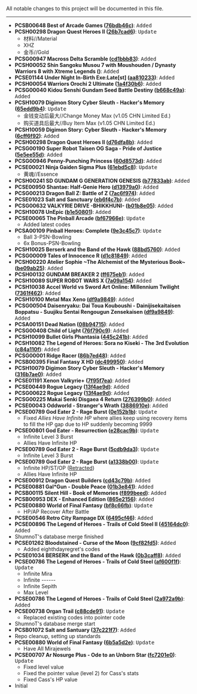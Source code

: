 All notable changes to this project will be documented in this file.
***	
* **PCSB00648 Best of Arcade Games ([76bdb46c](https://github.com/r0ah/vitacheat/commit/76bdb46c150ffcd9d81b9be48537caaf24887d61))**: <kbd>Added</kbd>
* **PCSH00298 Dragon Quest Heroes II ([26b7cad6](https://github.com/r0ah/vitacheat/commit/26b7cad6a40bc57a2fc7d88749a02e8e87b132b4))**: <kbd>Update</kbd>
   * 材料//Material
   * XHZ
   * 金币//Gold
* **PCSG00947 Macross Delta Scramble ([cd1bbb83](https://github.com/r0ah/vitacheat/commit/cd1bbb83af9ac87979e971017c8b390c3cf68d79))**: <kbd>Added</kbd>
* **PCSH00052 Shin Sangoku Musou 7 with Moushouden / Dynasty Warriors 8 with Xtreme Legends ([](https://github.com/r0ah/vitacheat/commit/))**: <kbd>Added</kbd>
* **PCSE01144 Under Night In-Birth Exe:Late[st] ([aa810233](https://github.com/r0ah/vitacheat/commit/aa810233eae7140348d1c207aaa3b740854d7e88))**: <kbd>Added</kbd>
* **PCSH00054 Warriors Orochi 2 Ultimate ([1a4f30b6](https://github.com/r0ah/vitacheat/commit/1a4f30b60966c623b53d0d62a6927a9cb7d5e76e))**: <kbd>Added</kbd>
* **PCSG00040 Kidou Senshi Gundam Seed Battle Destiny ([b668c49a](https://github.com/r0ah/vitacheat/commit/b668c49a78457de92c30f1311ed900bb3102267c))**: <kbd>Added</kbd>
* **PCSH10079 Digimon Story Cyber Sleuth - Hacker's Memory ([65edd9b4](https://github.com/r0ah/vitacheat/commit/65edd9b4fe5de25330b8eed043d088a5f731d2c8))**: <kbd>Update</kbd>
   * 金钱变动后最大//Change Money Max (v1.05 CHN Limited Ed.)
   * 购买道具后最大//Buy Item Max (v1.05 CHN Limited Ed.)
* **PCSH10059 Digimon Story: Cyber Sleuth - Hacker's Memory ([6cff6f92](https://github.com/r0ah/vitacheat/commit/6cff6f9256c68269c92de0c7c4fa6e5869b60189))**: <kbd>Added</kbd>
* **PCSH00298 Dragon Quest Heroes II ([d76dfa8b](https://github.com/r0ah/vitacheat/commit/d76dfa8ba000dad1cee63db0122ab51296594d48))**: <kbd>Added</kbd>
* **PCSG00190 Super Robot Taisen OG Saga - Pride of Justice ([5e5ee55d](https://github.com/r0ah/vitacheat/commit/5e5ee55d7651521c25986907e8a265b695a625ad))**: <kbd>Added</kbd>
* **PCSG00946 Penny-Punching Princess ([60d8573d](https://github.com/r0ah/vitacheat/commit/60d8573d0e328c828d02da7af6abae4dbf493067))**: <kbd>Added</kbd>
* **PCSE00021 Ninja Gaiden Sigma Plus ([61ebd5c8](https://github.com/r0ah/vitacheat/commit/61ebd5c877f46e18e4479f7903cc620f1c3f8df6))**: <kbd>Update</kbd>
   * 黄魂//Essence
* **PCSH00241 SD GUNDAM G GENERATION GENESIS ([b77833ab](https://github.com/r0ah/vitacheat/commit/b77833ab0b10a2562aca5ce6eda4c09bbd30a354))**: <kbd>Added</kbd>
* **PCSE00950 Shantae: Half-Genie Hero ([d13979a0](https://github.com/r0ah/vitacheat/commit/d13979a03b73b5470208f0a5d8cca5b9b0a82d37))**: <kbd>Added</kbd>
* **PCSG00213 Dragon Ball Z: Battle of Z ([7ac6f974](https://github.com/r0ah/vitacheat/commit/7ac6f974b4847773585cba57ee02617ef2e54d18))**: <kbd>Added</kbd>
* **PCSE01023 Salt and Sanctuary ([eb6f4c7b](https://github.com/r0ah/vitacheat/commit/eb6f4c7bca9425e0bf2476454d5c2c3a7e613341))**: <kbd>Added</kbd>
* **PCSG00632 VALKYRIE DRIVE -BHIKKHUNI- ([b01b8e05](https://github.com/r0ah/vitacheat/commit/b01b8e05809b1230474a2646a4e5614561d476ad))**: <kbd>Added</kbd>
* **PCSH10078 UnEpic ([b1e50801](https://github.com/r0ah/vitacheat/commit/b1e50801eab6e23377627fca6ed62e9569a55d5d))**: <kbd>Added</kbd>
* **PCSE00065 The Pinball Arcade ([bf67966e](https://github.com/r0ah/vitacheat/commit/bf67966eebef1b5d4695b6316daa81e1bd4c8d23))**: <kbd>Update</kbd>
   * Added latest codes
* **PCSA00109 Pinball Heroes: Complete ([9e3c45c7](https://github.com/r0ah/vitacheat/commit/9e3c45c7885d98709101ac3605dfb18e52ad8451))**: <kbd>Update</kbd>
   * Ball 3-PSN-Bowling
   * 6x Bonus-PSN-Bowling
* **PCSH10025 Berserk and the Band of the Hawk ([88bd5760](https://github.com/r0ah/vitacheat/commit/88bd57602d7a3c9d8711131de6bee722456fdc24))**: <kbd>Added</kbd>
* **PCSG00009 Tales of Innocence R ([d1c81849](https://github.com/r0ah/vitacheat/commit/d1c81849e2538d43b1196ec1874874180b599e5b))**: <kbd>Added</kbd>
* **PCSH00220 Atelier Sophie ~The Alchemist of the Mysterious Book~ ([be09ab25](https://github.com/r0ah/vitacheat/commit/be09ab257a0d2f38d46ad021c0e0babc49bf8973))**: <kbd>Added</kbd>
* **PCSH00132 GUNDAM BREAKER 2 ([ff675eb1](https://github.com/r0ah/vitacheat/commit/ff675eb1e6109aa9ae8fafc751b19305898992ce))**: <kbd>Added</kbd>
* **PCSH10089 SUPER ROBOT WARS X ([7a09a154](https://github.com/r0ah/vitacheat/commit/7a09a154aa5cce735984e40e8fb5bdf7c1c4f7f3))**: <kbd>Added</kbd>
* **PCSH10038 Accel World vs Sword Art Online: Millennium Twilight ([7361f462](https://github.com/r0ah/vitacheat/commit/7361f462630a77425c1f236280af3a0f07e61ef7))**: <kbd>Added</kbd>
* **PCSH10100 Metal Max Xeno ([df9a9849](https://github.com/r0ah/vitacheat/commit/df9a9849537826a2ee5b6e0d92c23ed3a6be1cf1))**: <kbd>Added</kbd>
* **PCSG00504 Daisenryaku: Dai Toua Kouboushi - Dainijisekaitaisen Boppatsu - Suujiku Sentai Rengougun Zensekaisen ([df9a9849](https://github.com/r0ah/vitacheat/commit/df9a9849537826a2ee5b6e0d92c23ed3a6be1cf1))**: <kbd>Added</kbd>
* **PCSA00151 Dead Nation ([08b94715](https://github.com/r0ah/vitacheat/commit/08b9471516fb12a6d92030ed0892851d7f26c6d9))**: <kbd>Added</kbd>
* **PCSG00408 Child of Light ([76f790c9](https://github.com/r0ah/vitacheat/commit/76f790c971e8d0fe3f5191ff7daf2c5ff84bd93c))**: <kbd>Added</kbd>
* **PCSH10099 Bullet Girls Phantasia ([445c241b](https://github.com/r0ah/vitacheat/commit/445c241b51ef5f1648bb15ffdf8efd073b38f0a1))**: <kbd>Added</kbd>
* **PCSH10082 The Legend of Heroes: Sora no Kiseki - The 3rd Evolution ([c84a110f](https://github.com/r0ah/vitacheat/commit/c84a110f3e9d9474de4b9c0dd553e06eee35acb4))**: <kbd>Added</kbd>
* **PCSG00001 Ridge Racer ([86b7ed48](https://github.com/r0ah/vitacheat/commit/86b7ed48038b1c7f551768e943b71f018c44125a))**: <kbd>Added</kbd>
* **PCSB00395 Final Fantasy X HD ([dc499950](https://github.com/r0ah/vitacheat/commit/dc499950484fa6ab371713b246918aa84acb4add))**: <kbd>Added</kbd>
* **PCSH10079 Digimon Story Cyber Sleuth - Hacker's Memory ([316b7ae0](https://github.com/r0ah/vitacheat/commit/316b7ae01a4f42f27ea06821bf9e01cdca16717a))**: <kbd>Added</kbd>
* **PCSE01191 Xenon Valkyrie+ ([7f95f7ea](https://github.com/r0ah/vitacheat/commit/7f95f7eaaa6aee98e0c625ea1781fd1d4ad48c8c))**: <kbd>Added</kbd>
* **PCSE00449 Rogue Legacy ([13f4ae9d](https://github.com/r0ah/vitacheat/commit/13f4ae9d2f402939d57cfaf25413c2f4214fbedc))**: <kbd>Added</kbd>
* **PCSG00622 Rogue Legacy ([13f4ae9d](https://github.com/r0ah/vitacheat/commit/13f4ae9d2f402939d57cfaf25413c2f4214fbedc))**: <kbd>Added</kbd>
* **PCSG00225 Makai Senki Disgaea 4 Return ([276399b0](https://github.com/r0ah/vitacheat/commit/276399b0691e43d12ee3d9f660a01f09bafef332))**: <kbd>Added</kbd>
* **PCSE00043 Oddworld - Stranger's Wrath ([3886910e](https://github.com/r0ah/vitacheat/commit/3886910e904aaaaf8522eb55c9a6b040cd4f2191))**: <kbd>Added</kbd>
* **PCSE00789 God Eater 2 - Rage Burst ([0e152b1b](https://github.com/r0ah/vitacheat/commit/0e152b1b1a25469f28214062f2f02309107c4ec2))**: <kbd>Update</kbd>
   * Fixed _Allies Have Infinite HP_ where allies keep using recovery items to fill the HP gap due to HP suddenly becoming 9999
* **PCSE00801 God Eater - Resurrection ([e28cac9b](https://github.com/r0ah/vitacheat/commit/e28cac9bcbdbad052bd732da5c4368d931635c85))**: <kbd>Update</kbd>
   * Infinite Level 3 Burst
   * Allies Have Infinite HP
* **PCSE00789 God Eater 2 - Rage Burst ([5cdb9da3](https://github.com/r0ah/vitacheat/commit/5cdb9da384d1d7d08d9d0ae5316f5830cfa927bc))**: <kbd>Update</kbd>
   * Infinite Level 3 Burst
* **PCSE00789 God Eater 2 - Rage Burst ([a1338b00](https://github.com/r0ah/vitacheat/commit/a1338b004cffc113de707782b52f3b755d395cc1))**: <kbd>Update</kbd>
   * Infinite HP/ST/OP ([Retracted](https://github.com/r0ah/vitacheat/commit/6ff641c937365cab80407fc78600bdeeb4c6c20d))
   * Allies Have Infinite HP
* **PCSE00912 Dragon Quest Builders ([cd43c79b](https://github.com/r0ah/vitacheat/commit/cd43c79bf32d3caee339c28ef0f63c5483372858))**: <kbd>Added</kbd>
* **PCSE00881 Gal*Gun - Double Peace ([01b3e841](https://github.com/r0ah/vitacheat/commit/01b3e841bbce7a8e711162d7e03909e28868102c))**: <kbd>Added</kbd>
* **PCSB00115 Silent Hill - Book of Memories ([f899beed](https://github.com/r0ah/vitacheat/commit/f899beed35393371dd02e2bef7d6edc579410312))**: <kbd>Added</kbd>
* **PCSB00953 DEX - Enhanced Edition ([865e2156](https://github.com/r0ah/vitacheat/commit/865e21566040d77e2cdea1de82ae7edfd3cf6c97))**: <kbd>Added</kbd>
* **PCSE00880 World of Final Fantasy ([bf8c66fb](https://github.com/r0ah/vitacheat/commit/bf8c66fb5ba7417b102517d10e1e6927f16da81e))**: <kbd>Update</kbd>
   * HP/AP Recover After Battle
* **PCSE00546 Retro City Rampage DX ([6495cf46](https://github.com/r0ah/vitacheat/commit/6495cf46cfbbb3273d3d62581423efe649920449))**: <kbd>Added</kbd>
* **PCSE00896 The Legend of Heroes - Trails of Cold Steel II ([45164dc0](https://github.com/r0ah/vitacheat/commit/45164dc0e91b7b0fa8da08b368680d25c8aae0a2))**: <kbd>Added</kbd>
* ShumnoT's database merge finished
* **PCSE01262 Bloodstained - Curse of the Moon ([9cf82fd5](https://github.com/r0ah/vitacheat/commit/9cf82fd519bcc5a4c51fa4cb987f3eb266d1b5fd))**: <kbd>Added</kbd>
   * Added eighthdayregret's codes
* **PCSE01034 BERSERK and the Band of the Hawk ([0b3caff8](https://github.com/r0ah/vitacheat/commit/0b3caff8d647395154f2b56556bb70affcfa2c63))**: <kbd>Added</kbd>
* **PCSE00786 The Legend of Heroes - Trails of Cold Steel ([af600f1f](https://github.com/r0ah/vitacheat/commit/af600f1f116f0fd412cd58af01a0ee956d2a2554))**: <kbd>Update</kbd>
   * Infinite Mira
   * Infinite ------
   * Infinite Sepith
   * Max Level
* **PCSE00786 The Legend of Heroes - Trails of Cold Steel ([2a972a9b](https://github.com/r0ah/vitacheat/commit/2a972a9b1c5dfcf623d3ea5ddd845e54754d7ea2))**: <kbd>Added</kbd>
* **PCSE00738 Organ Trail ([c88cde91](https://github.com/r0ah/vitacheat/commit/c88cde91d078d5bb47eba72d635704a414ab7494))**: <kbd>Update</kbd>
   * Replaced existing codes into pointer code
* ShumnoT's database merge start
* **PCSB01072 Salt and Santuary ([37c221f7](https://github.com/r0ah/vitacheat/commit/37c221f7f2f53abb9695a7d516845c05871356ac))**: <kbd>Added</kbd>
* Repo cleanup, setting up standards
* **PCSE00880 World of Final Fantasy ([6b5a5d2e](https://github.com/r0ah/vitacheat/commit/6b5a5d2ebead2e3ab6fd3999e6f292f7c5da9cf8))**: <kbd>Update</kbd>
   * Have All Mirajewels
* **PCSE00707 Ar Nosurge Plus - Ode to an Unborn Star ([fc7201e0](https://github.com/r0ah/vitacheat/commit/fc7201e0f6ed10748a073c4c945c10bb4d6d0a15))**: <kbd>Update</kbd>
   * Fixed level value
   * Fixed the pointer value (level 2) for Cass's stats
   * Fixed Cass's HP value
* Initial